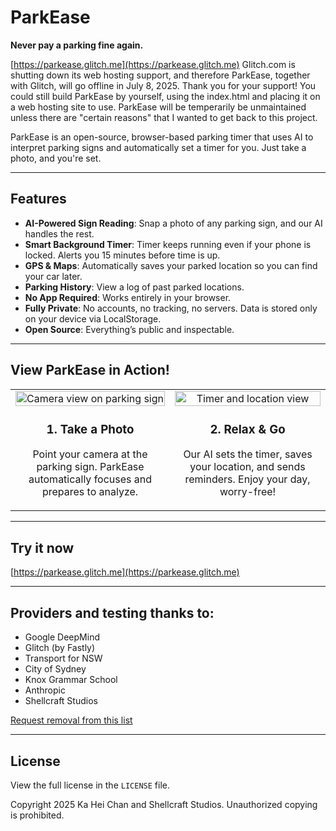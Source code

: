 # ParkEase

**Never pay a parking fine again.**


[https://parkease.glitch.me](https://parkease.glitch.me)
Glitch.com is shutting down its web hosting support, and therefore ParkEase, together with Glitch, will go offline in July 8, 2025. Thank you for your support! You could still build ParkEase by yourself, using the index.html and placing it on a web hosting site to use. ParkEase will be temperarily be unmaintained unless there are "certain reasons" that I wanted to get back to this project.

ParkEase is an open-source, browser-based parking timer that uses AI to interpret parking signs and automatically set a timer for you. Just take a photo, and you're set.

---

## Features

- **AI-Powered Sign Reading**: Snap a photo of any parking sign, and our AI handles the rest.
- **Smart Background Timer**: Timer keeps running even if your phone is locked. Alerts you 15 minutes before time is up.
- **GPS & Maps**: Automatically saves your parked location so you can find your car later.
- **Parking History**: View a log of past parked locations.
- **No App Required**: Works entirely in your browser.
- **Fully Private**: No accounts, no tracking, no servers. Data is stored only on your device via LocalStorage.
- **Open Source**: Everything’s public and inspectable.

---
## View ParkEase in Action!

<table>
  <tr>
    <td align="center" width="300">
      <img src="https://cdn.glitch.global/cbdf53ed-1d1e-441b-8c47-ff223e3a04c8/Screenshot%202025-04-05%20at%201.09.29%E2%80%AFPM.png?v=1743818984022" alt="Camera view on parking sign" width="100%">
      <h3>1. Take a Photo</h3>
      <p>Point your camera at the parking sign. ParkEase automatically focuses and prepares to analyze.</p>
    </td>
    <td align="center" width="300">
      <img src="https://cdn.glitch.global/cbdf53ed-1d1e-441b-8c47-ff223e3a04c8/Screenshot%202025-04-05%20at%201.17.57%E2%80%AFPM.png?v=1743819484841" alt="Timer and location view" width="100%">
      <h3>2. Relax & Go</h3>
      <p>Our AI sets the timer, saves your location, and sends reminders. Enjoy your day, worry-free!</p>
    </td>
  </tr>
</table>


---

## Try it now

[https://parkease.glitch.me](https://parkease.glitch.me)

---

## Providers and testing thanks to:

- Google DeepMind
- Glitch (by Fastly)
- Transport for NSW
- City of Sydney
- Knox Grammar School
- Anthropic
- Shellcraft Studios

[Request removal from this list](mailto:2uh114cu@duck.com?subject=Remove%20My%20Name%20in%20Github%20from%20ParkEase)

---

## License

View the full license in the `LICENSE` file.

Copyright 2025 Ka Hei Chan and Shellcraft Studios. Unauthorized copying is prohibited.
